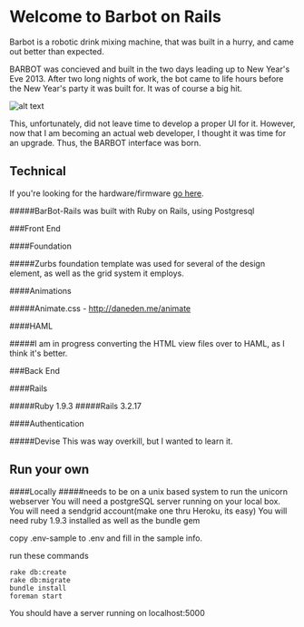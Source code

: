 Welcome to Barbot on Rails
======

Barbot is a robotic drink mixing machine, that was built in a hurry, and came out better than expected.

BARBOT was concieved and built in the two days leading up to New Year's Eve 2013. After two long nights of work, the bot came to life hours before the New Year's party it was built for. It was of course a big hit.

![alt text](http://blnorris.com/barbot/img/front.jpg "Barbot Alpha 1")

This, unfortunately, did not leave time to develop a proper UI for it. However, now that I am becoming an actual web developer, I thought it was time for an upgrade. Thus, the BARBOT interface was born.




Technical
------
If you're looking for the hardware/firmware [go here](https://github.com/BLNorris/BarBot).


#####BarBot-Rails was built with Ruby on Rails, using Postgresql

###Front End

####Foundation

#####Zurbs foundation template was used for several of the design element, as well as the grid system it employs.

####Animations

#####Animate.css - http://daneden.me/animate

####HAML

#####I am in progress converting the HTML view files over to HAML, as I think it's better.


###Back End

####Rails

#####Ruby 1.9.3
#####Rails 3.2.17

####Authentication

#####Devise
This was way overkill, but I wanted to learn it.


Run your own
------


####Locally
#####needs to be on a unix based system to run the unicorn webserver
You will need a postgreSQL server running on your local box.
You will need a sendgrid account(make one thru Heroku, its easy)
You will need ruby 1.9.3 installed as well as the bundle gem

copy .env-sample to .env and fill in the sample info.

run these commands
```
rake db:create
rake db:migrate
bundle install
foreman start
```

You should have a server running on localhost:5000

